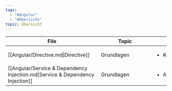```yaml
---
tags:
  - "#Angular"
  - "#Übersicht"
topic: Übersicht
---
```

| <div style="width:275px;">File<div>                                           | <div style='width:150px;'>Topic<div> | <div style='width:200px;'>Tags<div> |
| ----------------------------------------------------------------------------- | ------------------------------------ | ----------------------------------- |
| [[Angular/Directive.md\|Directive]]                                           | Grundlagen                           | <ul><li>#Angular</li></ul>          |
| [[Angular/Service & Dependency Injection.md\|Service & Dependency Injection]] | Grundlagen                           | <ul><li>Angular</li></ul>           |
